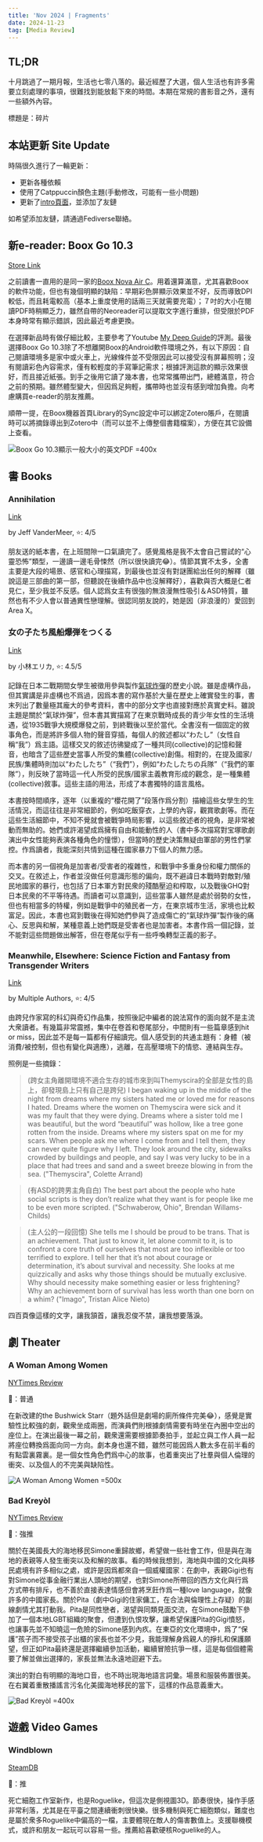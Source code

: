 ```yaml
---
title: 'Nov 2024 | Fragments'
date: 2024-11-23
tag: [Media Review]
---
```


## TL;DR

十月跳過了一期月報，生活也七零八落的。最近經歷了大選，個人生活也有許多需要立刻處理的事項，很難找到能放鬆下來的時間。本期在常規的書影音之外，還有一些額外內容。

標題是：碎片

<!-- more -->

## 本站更新 Site Update

時隔很久進行了一輪更新：

+ 更新各種依賴
+ 使用了Catppuccin顏色主題(手動修改，可能有一些小問題)
+ 更新了[intro頁面](https://sbeam.dev/intro.html)，並添加了友鏈

如希望添加友鏈，請通過Fediverse聯絡。

## 新e-reader: Boox Go 10.3

[Store Link](https://shop.boox.com/products/go103)

之前讀書一直用的是同一家的[Boox Nova Air C](https://onyxboox.com/boox_novaairc)。用着還算滿意，尤其喜歡Boox的軟件功能，但也有幾個明顯的缺陷：早期彩色屏顯示效果並不好，反而導致DPI較低，而且耗電較高（基本上重度使用的話兩三天就需要充電）；７吋的大小在閱讀PDF時稍顯乏力，雖然自帶的Neoreader可以提取文字進行重排，但受限於PDF本身時常有顯示錯誤，因此最近考慮更換。

在選擇新品時有做仔細比較，主要參考了Youtube [My Deep Guide](https://www.youtube.com/@MyDeepGuide/videos)的評測。最後選擇Boox Go 10.3除了不想離開Boox的Android軟件環境之外，有以下原因：自己閱讀環境多是家中或火車上，光線條件並不受限因此可以接受沒有屏幕照明；沒有閱讀彩色內容需求，僅有較輕度的手寫筆記需求；根據評測這款的顯示效果很好，而且接近紙張。到手之後用它讀了幾本書，也常常攜帶出門，總體滿意，符合之前的預期。雖然體型變大，但因爲足夠輕，攜帶時也並沒有感到增加負擔。向考慮購買e-reader的朋友推薦。

順帶一提，在Boox機器首頁Library的Sync設定中可以綁定Zotero賬戶，在閱讀時可以將摘錄導出到Zotero中（而可以並不上傳整個書籍檔案），方便在其它設備上查看。

![Boox Go 10.3顯示一般大小的英文PDF =400x](https://s2.loli.net/2024/11/24/8di7mOqjXG3AHct.jpg)

## 書 Books

### Annihilation

[Link](https://www.goodreads.com/book/show/17934530-annihilation)

by Jeff VanderMeer, ⭐: 4/5

朋友送的紙本書，在上班間隙一口氣讀完了。感覺風格是我不太會自己嘗試的“心靈恐怖”類型，一邊讀一邊毛骨悚然（所以很快讀完😂）。情節其實不太多，全書主要是大段的場景、感官和心理描寫，到最後也並沒有對謎團給出任何的解釋（雖說這是三部曲的第一部，但聽說在後續作品中也沒解釋好），喜歡與否大概是仁者見仁，至少我並不反感。個人認爲女主有很強的無浪漫無性吸引＆ASD特質，雖然也有不少人會以普通異性戀理解。很認同朋友說的，她是因（非浪漫的）愛回到Area X。

### 女の子たち風船爆弾をつくる

[Link](https://books.bunshun.jp/ud/book/num/9784163918358)

by 小林エリカ, ⭐: 4.5/5

記錄在日本二戰期間女學生被徵用參與製作[氣球炸彈](https://zh.wikipedia.org/zh-tw/%E6%B0%94%E7%90%83%E7%82%B8%E5%BC%B9)的歷史小說。雖是虛構作品，但其實講是非虛構也不爲過，因爲本書的寫作基於大量在歷史上確實發生的事，書末列出了數量極其龐大的參考資料，書中的部分文字也直接對應於真實史料。雖說主題是關於“氣球炸彈”，但本書其實描寫了在東京戰時成長的青少年女性的生活境遇，從1935戰爭大規模爆發之前，到終戰後以至於當代。全書沒有一個固定的敘事角色，而是將許多個人物的聲音穿插，每個人的敘述都以“わたし”（女性自稱“我”）爲主語。這樣交叉的敘述彷彿變成了一種共同(collective)的記憶和聲音，也暗含了這些歷史當事人所受的集體(collective)創傷。相對的，在提及國家/民族/集體時則加以“わたしたち”（“我們”），例如“わたしたちの兵隊”（“我們的軍隊”），則反映了當時這一代人所受的民族/國家主義教育形成的觀念，是一種集體(collective)敘事。這些主語的用法，形成了本書獨特的語言風格。

本書按時間順序，逐年（以重複的“櫻花開了”段落作爲分割）描繪這些女學生的生活情況，而這往往是非常細節的，例如吃飯穿衣，上學的內容，觀賞歌劇等。而在這些生活細節中，不知不覺就會被戰爭時局影響，以這些敘述者的視角，是非常被動而無助的。她們或許渴望成爲擁有自由和能動性的人（書中多次描寫對宝塚歌劇演出中女性能夠表演各種角色的憧憬），但當時的歷史決策無疑由軍部的男性們掌控。作爲讀者，我能深刻共情到這種在國家暴力下個人的無力感。

而本書的另一個視角是加害者/受害者的複雜性，和戰爭中多重身份和權力關係的交叉。在敘述上，作者並沒做任何意識形態的偏向，既不避諱日本戰時對敵對/殖民地國家的暴行，也包括了日本軍方對民衆的殘酷壓迫和榨取，以及戰後GHQ對日本民衆的不平等待遇。而讀者可以意識到，這些當事人雖然是處於弱勢的女性，但也有相當多的特權，例如是戰爭中的殖民者一方，在東京城市生活，家境也比較富足。因此，本書也寫到戰後在得知她們參與了造成傷亡的“氣球炸彈”製作後的痛心、反思與和解，某種意義上她們既是受害者也是加害者。本書作爲一個記錄，並不能對這些問題做出解答，但在卷尾似乎有一些呼喚轉型正義的影子。

### Meanwhile, Elsewhere: Science Fiction and Fantasy from Transgender Writers

[Link](https://www.goodreads.com/book/show/34750876-meanwhile-elsewhere)

by Multiple Authors, ⭐: 4/5

由跨兒作家寫的科幻與奇幻作品集，按照後記中編者的說法寫作的面向就不是主流大衆讀者。有幾篇非常震撼，集中在卷首和卷尾部分，中間則有一些篇章感到hit or miss，因此並不是每一篇都有仔細讀完。個人感受到的共通主題有：身體（被消費/被控制，但也有變化與適應），逃離，在高壓環境下的情慾、連結與生存。

照例是一些摘錄：

> (跨女主角離開環境不適合生存的城市來到叫Themyscira的全部是女性的島上，卻發現島上只有自己是跨兒)
> I began waking up in the middle of the night from dreams where my sisters hated me or loved me for reasons I hated. Dreams where the women on Themyscira were sick and it was my fault that they were dying. Dreams where a sister told me I was beautiful, but the word “beautiful” was hollow, like a tree gone rotten from the inside. Dreams where my sisters spat on me for my scars. When people ask me where I come from and I tell them, they can never quite figure why I left. They look around the city, sidewalks crowded by buildings and people, and say I was very lucky to be in a place that had trees and sand and a sweet breeze blowing in from the sea.
> ("Themyscira", Colette Arrand)

> (有ASD的跨男主角自白)
> The best part about the people who hate social scripts is they don’t realize what they want is for people like me to be even more scripted.
> ("Schwaberow, Ohio", Brendan Willams-Childs)

> (主人公的一段回憶)
> She tells me I should be proud to be trans. That is an achievement. That just to know it, let alone commit to it, is to confront a core truth of ourselves that most are too inflexible or too terrified to explore. I tell her that it’s not about courage or determination, it’s about survival and necessity. She looks at me quizzically and asks why those things should be mutually exclusive. Why should necessity make something easier or less frightening? Why an achievement born of survival has less worth than one born on a whim?
> ("Imago", Tristan Alice Nieto)

四百頁像這樣的文字，讓我頷首，讓我忍俊不禁，讓我想要落淚。

## 劇 Theater

### A Woman Among Women

[NYTimes Review](https://www.nytimes.com/2024/10/23/theater/woman-among-women-review-bushwick-starr.html)

🍅：普通

在新改建的the Bushwick Starr（題外話但是劇場的廁所條件完美😂），感覺是實驗性比較強的劇，觀衆坐成兩圈，而演員們則根據劇情需要有時坐在內圈中空出的座位上。在演出最後一幕之前，觀衆還需要根據節奏拍手，並起立與工作人員一起將座位轉換爲面向同一方向。劇本身也還不錯，雖然可能因爲人數太多在前半看的有點雲裏霧裏。是一個女性角色們爲中心的故事，也着重突出了社羣與個人倫理的衝突、以及個人的不完美與缺陷性。

![A Woman Among Women =500x](https://s2.loli.net/2024/11/24/oEgpYtNFh8WKrLR.jpg)

### Bad Kreyòl

[NYTimes Review](https://www.nytimes.com/2024/10/28/theater/bad-kreyol-review.html)

🍅：強推

關於在美國長大的海地移民Simone重歸故鄉，希望做一些社會工作，但是與在海地的表親等人發生衝突以及和解的故事。看的時候我想到，海地與中國的文化與移民處境有許多相似之處，或許是因爲都來自一個威權國家：在劇中，表親Gigi也有對Simone從事金融行業出人頭地的期望，也對Simone所帶回的西方文化與行爲方式帶有排斥，也不善於直接表達情感但會將烹飪作爲一種love language，就像許多的中國家長。關於Pita（劇中Gigi的住家傭工，在合法與倫理性上存疑）的副線劇情尤其打動我。Pita是同性戀者，渴望與同類見面交流，在Simone鼓勵下參加了一個本地LGBT組織的聚會，但遭到仇恨攻擊，讓希望保護Pita的Gigi憤怒，也讓事先並不知曉這一危險的Simone感到內疚。在東亞的文化環境中，爲了“保護”孩子而不接受孩子出櫃的家長也並不少見，我能理解身爲親人的掙扎和保護願望，但正如Pita最終還是選擇繼續參加活動，繼續冒險抗爭一樣，這是每個個體需要了解並做出選擇的，家長並無法永遠地迴避下去。

演出的對白有明顯的海地口音，也不時出現海地語言詞彙。場景和服裝佈置很美。在右翼着重散播謠言污名化美國海地移民的當下，這樣的作品意義重大。

![Bad Kreyòl =400x](https://s2.loli.net/2024/11/24/TuA5g9wHzO36IG2.jpg)

## 遊戲 Video Games

### Windblown

[SteamDB](https://steamdb.info/app/1911610/)

🍅：推

死亡細胞工作室新作，也是Roguelike，但這次是側視圖3D。節奏很快，操作手感非常利落，尤其是在平臺之間連續衝刺很快樂。很多機制與死亡細胞類似，難度也是屬於衆多Roguelike中偏高的一檔，主要體現在敵人的傷害數值上。支援聯機模式，或許和朋友一起玩可以容易一些。推薦給喜歡硬核Roguelike的人。